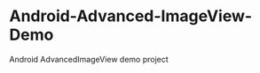 Android-Advanced-ImageView-Demo
===============================

Android AdvancedImageView demo project

